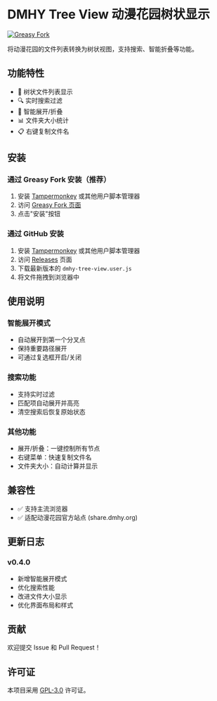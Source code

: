 # DMHY Tree View 动漫花园树状显示

[![Greasy Fork](https://img.shields.io/badge/Greasy%20Fork-install-green)](https://greasyfork.org/zh-CN/scripts/26430-dmhy-tree-view)

将动漫花园的文件列表转换为树状视图，支持搜索、智能折叠等功能。

## 功能特性

- 🌲 树状文件列表显示
- 🔍 实时搜索过滤
- 📂 智能展开/折叠
- 📊 文件夹大小统计
- 📋 右键复制文件名

## 安装

### 通过 Greasy Fork 安装（推荐）
1. 安装 [Tampermonkey](https://www.tampermonkey.net/) 或其他用户脚本管理器
2. 访问 [Greasy Fork 页面](https://greasyfork.org/zh-CN/scripts/26430-dmhy-tree-view)
3. 点击"安装"按钮

### 通过 GitHub 安装
1. 安装 [Tampermonkey](https://www.tampermonkey.net/) 或其他用户脚本管理器
2. 访问 [Releases](https://github.com/xkbkx5904/dmhy-tree-view/releases) 页面
3. 下载最新版本的 `dmhy-tree-view.user.js`
4. 将文件拖拽到浏览器中

## 使用说明

### 智能展开模式
- 自动展开到第一个分叉点
- 保持重要路径展开
- 可通过复选框开启/关闭

### 搜索功能
- 支持实时过滤
- 匹配项自动展开并高亮
- 清空搜索后恢复原始状态

### 其他功能
- 展开/折叠：一键控制所有节点
- 右键菜单：快速复制文件名
- 文件夹大小：自动计算并显示

## 兼容性

- ✅ 支持主流浏览器
- ✅ 适配动漫花园官方站点 (share.dmhy.org)

## 更新日志

### v0.4.0
- 新增智能展开模式
- 优化搜索性能
- 改进文件大小显示
- 优化界面布局和样式

## 贡献

欢迎提交 Issue 和 Pull Request！

## 许可证

本项目采用 [GPL-3.0](LICENSE) 许可证。
